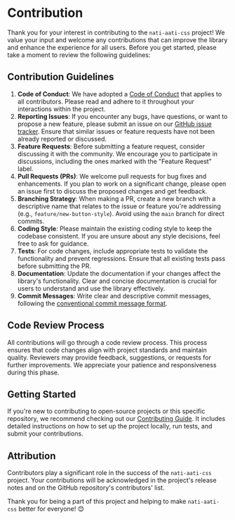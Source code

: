 <h1>Contribution</h1>

<p>Thank you for your interest in contributing to the <code>nati-aati-css</code> project! We value your input and welcome any contributions that can improve the library and enhance the experience for all users. Before you get started, please take a moment to review the following guidelines:</p>

<h2>Contribution Guidelines</h2>

<ol>
  <li><strong>Code of Conduct</strong>: We have adopted a <a href="CODE_OF_CONDUCT.md">Code of Conduct</a> that applies to all contributors. Please read and adhere to it throughout your interactions within the project.</li>
  <li><strong>Reporting Issues</strong>: If you encounter any bugs, have questions, or want to propose a new feature, please submit an issue on our <a href="https://github.com/PrateekSrivastava1/nati-aati-css/issues">GitHub issue tracker</a>. Ensure that similar issues or feature requests have not been already reported or discussed.</li>
  <li><strong>Feature Requests</strong>: Before submitting a feature request, consider discussing it with the community. We encourage you to participate in discussions, including the ones marked with the "Feature Request" label.</li>
  <li><strong>Pull Requests (PRs)</strong>: We welcome pull requests for bug fixes and enhancements. If you plan to work on a significant change, please open an issue first to discuss the proposed changes and get feedback.</li>
  <li><strong>Branching Strategy</strong>: When making a PR, create a new branch with a descriptive name that relates to the issue or feature you're addressing (e.g., <code>feature/new-button-style</code>). Avoid using the <code>main</code> branch for direct commits.</li>
  <li><strong>Coding Style</strong>: Please maintain the existing coding style to keep the codebase consistent. If you are unsure about any style decisions, feel free to ask for guidance.</li>
  <li><strong>Tests</strong>: For code changes, include appropriate tests to validate the functionality and prevent regressions. Ensure that all existing tests pass before submitting the PR.</li>
  <li><strong>Documentation</strong>: Update the documentation if your changes affect the library's functionality. Clear and concise documentation is crucial for users to understand and use the library effectively.</li>
  <li><strong>Commit Messages</strong>: Write clear and descriptive commit messages, following the <a href="https://www.conventionalcommits.org/en/v1.0.0/">conventional commit message format</a>.</li>
</ol>

<h2>Code Review Process</h2>

<p>All contributions will go through a code review process. This process ensures that code changes align with project standards and maintain quality. Reviewers may provide feedback, suggestions, or requests for further improvements. We appreciate your patience and responsiveness during this phase.</p>

<h2>Getting Started</h2>

<p>If you're new to contributing to open-source projects or this specific repository, we recommend checking out our <a href="CONTRIBUTING.md">Contributing Guide</a>. It includes detailed instructions on how to set up the project locally, run tests, and submit your contributions.</p>

<h2>Attribution</h2>

<p>Contributors play a significant role in the success of the <code>nati-aati-css</code> project. Your contributions will be acknowledged in the project's release notes and on the GitHub repository's contributors' list.</p>

<p>Thank you for being a part of this project and helping to make <code>nati-aati-css</code> better for everyone! 😊</p>
